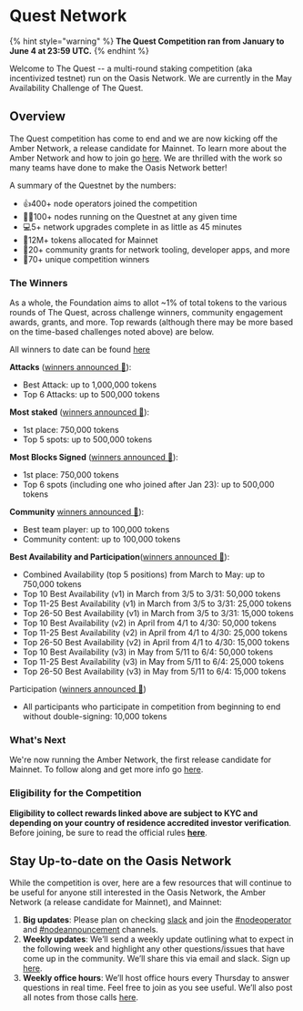 # Quest Network

{% hint style="warning" %}
**The Quest Competition ran from January to June 4 at 23:59 UTC.**
{% endhint %}

Welcome to The Quest -- a multi-round staking competition \(aka incentivized testnet\) run on the Oasis Network. We are currently in the May Availability Challenge of The Quest.

## Overview <a id="overview"></a>

The Quest competition has come to end and we are now kicking off the Amber Network, a release candidate for Mainnet. To learn more about the Amber Network and how to join go [here](https://docs.oasis.dev/operators/amber-network.html). We are thrilled with the work so many teams have done to make the Oasis Network better!

A summary of the Questnet by the numbers:

* 👍400+ node operators joined the competition
* 👩‍💻100+ nodes running on the Questnet at any given time
* 💻5+ network upgrades complete in as little as 45 minutes
* 🤑12M+ tokens allocated for Mainnet
* 🎁20+ community grants for network tooling, developer apps, and more
* 🎉70+ unique competition winners

### The Winners <a id="the-winners"></a>

As a whole, the Foundation aims to allot ~1% of total tokens to the various rounds of The Quest, across challenge winners, community engagement awards, grants, and more. Top rewards \(although there may be more based on the time-based challenges noted above\) are below.

All winners to date can be found [here](https://docs.google.com/spreadsheets/d/1oHsCC31MW8KuN4eIY_YRD2y8baGewtIC3okYT4H9TGk/edit?usp=sharing)

**Attacks** \([winners announced 🎉](https://docs.google.com/spreadsheets/d/1oHsCC31MW8KuN4eIY_YRD2y8baGewtIC3okYT4H9TGk/edit?usp=sharing)\):

* Best Attack: up to 1,000,000 tokens
* Top 6 Attacks: up to 500,000 tokens

**Most staked** \([winners announced 🎉](https://docs.google.com/spreadsheets/d/1oHsCC31MW8KuN4eIY_YRD2y8baGewtIC3okYT4H9TGk/edit?usp=sharing)\):

* 1st place: 750,000 tokens
* Top 5 spots: up to 500,000 tokens

**Most Blocks Signed** \([winners announced 🎉](https://docs.google.com/spreadsheets/d/1oHsCC31MW8KuN4eIY_YRD2y8baGewtIC3okYT4H9TGk/edit?usp=sharing)\):

* 1st place: 750,000 tokens
* Top 6 spots \(including one who joined after Jan 23\): up to 500,000 tokens

**Community** [winners announced 🎉](https://docs.google.com/spreadsheets/d/1oHsCC31MW8KuN4eIY_YRD2y8baGewtIC3okYT4H9TGk/edit?usp=sharing)\):

* Best team player: up to 100,000 tokens
* Community content: up to 100,000 tokens

**Best Availability and Participation**\([winners announced 🎉](https://docs.google.com/spreadsheets/d/1oHsCC31MW8KuN4eIY_YRD2y8baGewtIC3okYT4H9TGk/edit?usp=sharing)\):

* Combined Availability \(top 5 positions\) from March to May: up to 750,000 tokens
* Top 10 Best Availability \(v1\) in March from 3/5 to 3/31: 50,000 tokens
* Top 11-25 Best Availability \(v1\) in March from 3/5 to 3/31: 25,000 tokens
* Top 26-50 Best Availability \(v1\) in March from 3/5 to 3/31: 15,000 tokens
* Top 10 Best Availability \(v2\) in April from 4/1 to 4/30: 50,000 tokens
* Top 11-25 Best Availability \(v2\) in April from 4/1 to 4/30: 25,000 tokens
* Top 26-50 Best Availability \(v2\) in April from 4/1 to 4/30: 15,000 tokens
* Top 10 Best Availability \(v3\) in May from 5/11 to 6/4: 50,000 tokens
* Top 11-25 Best Availability \(v3\) in May from 5/11 to 6/4: 25,000 tokens
* Top 26-50 Best Availability \(v3\) in May from 5/11 to 6/4: 15,000 tokens

Participation \([winners announced 🎉](https://docs.google.com/spreadsheets/d/1oHsCC31MW8KuN4eIY_YRD2y8baGewtIC3okYT4H9TGk/edit?usp=sharing)\)

* All participants who participate in competition from beginning to end without double-signing: 10,000 tokens

### What's Next <a id="what-s-next"></a>

We're now running the Amber Network, the first release candidate for Mainnet. To follow along and get more info go [here](https://docs.oasis.dev/operators/amber-network.html).

### Eligibility for the Competition <a id="eligibility-for-the-competition"></a>

**Eligibility to collect rewards linked above are subject to KYC and depending on your country of residence accredited investor verification**. Before joining, be sure to read the official rules [**here**](https://docsend.com/view/zv5cfia).

## Stay Up-to-date on the Oasis Network <a id="stay-up-to-date-on-the-oasis-network"></a>

While the competition is over, here are a few resources that will continue to be useful for anyone still interested in the Oasis Network, the Amber Network \(a release candidate for Mainnet\), and Mainnet:

1. **Big updates**: Please plan on checking [slack](https://oasisprotocol.org/slack) and join the [\#nodeoperator](https://oasiscommunity.slack.com/archives/CMUSJCRFA) and [\#nodeannouncement](https://oasiscommunity.slack.com/archives/CQK5NPXDX) channels.
2. **Weekly updates**: We’ll send a weekly update outlining what to expect in the following week and highlight any other questions/issues that have come up in the community. We’ll share this via email and slack. Sign up [here](https://oasisfoundation.typeform.com/to/jodFyS).
3. **Weekly office hours**: We’ll host office hours every Thursday to answer questions in real time. Feel free to join as you see useful. We’ll also post all notes from those calls [here](https://docs.google.com/document/d/1ZnKIHcNPb3dGvP4b6bGrJmwyCjGhcSG2cHkTeEfwSEQ/edit?usp=sharing).

